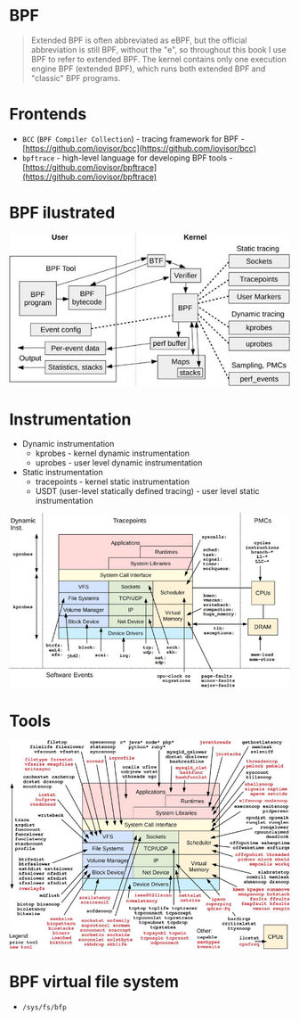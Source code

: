# BPF

> Extended BPF is often abbreviated as eBPF, but the official abbreviation is
> still BPF, without the "e", so throughout this book I use BPF to refer to
> extended BPF. The kernel contains only one execution engine BPF (extended BPF),
> which runs both extended BPF and "classic" BPF programs.

# Frontends

- `BCC` (`BPF Compiler Collection`) - tracing framework for BPF - [https://github.com/iovisor/bcc](https://github.com/iovisor/bcc)
- `bpftrace` - high-level language for developing BPF tools - [https://github.com/iovisor/bpftrace](https://github.com/iovisor/bpftrace)

# BPF ilustrated
![](../images/bpf_001.jpg)

# Instrumentation
- Dynamic instrumentation
    - kprobes - kernel dynamic instrumentation
    - uprobes - user level dynamic instrumentation
- Static instrumentation
    - tracepoints - kernel static instrumentation
    - USDT (user-level statically defined tracing) - user level static instrumentation

![](../images/bpf_002.jpg)

# Tools
![](../images/bpf_003.jpg)

# BPF virtual file system
- `/sys/fs/bfp`
